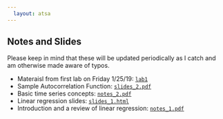 ```yaml
---
  layout: atsa
---
```

  
Notes and Slides
-------

Please keep in mind that these will be updated periodically as I catch and am otherwise made aware of typos.

* Materaisl from first lab on Friday 1/25/19: [`lab1`](https://github.com/maryclare/atsa/tree/master/content/labs/lab1)
* Sample Autocorrelation Function: [`slides_2.pdf`](https://maryclare.github.io/atsa/content/slides/slides_2.html)
* Basic time series concepts: [`notes_2.pdf`](https://maryclare.github.io/atsa/content/notes/notes_2.pdf)
* Linear regression slides: [`slides_1.html`](https://maryclare.github.io/atsa/content/slides/slides_1.html)
* Introduction and a review of linear regression: [`notes_1.pdf`](https://maryclare.github.io/atsa/content/notes/notes_1.pdf)